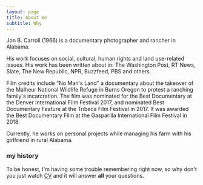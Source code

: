 ```yaml
---
layout: page
title: About me
subtitle: Why 
---
```


Jon B. Carroll (1966) is a documentary photographer and rancher in Alabama.

His work focuses on social, cultural, human rights and land use-related issues. His work has been written about in: The Washington Post, RT News, Slate, The New Republic, NPR, Buzzfeed, PBS and others.

Film credits include "No Man's Land" a documentary about the takeover of the Malheur National Wildlife Refuge in Burns Oregon to protest a ranching family's incarcration. The film was nominated for the Best Documentary at the Denver International Film Festival 2017, and nominated Best Documentary Feature at the Tribeca Film Festival in 2017. It was awarded the Best Documentary Film at the Gasparilla International Film Festival in 2018.

Currently, he works on personal projects while managing his farm with his girlfriend in rural Alabama.


### my history

To be honest, I'm having some trouble remembering right now, so why don't you just watch [CV](http://en.wikipedia.org) and it will answer **all** your questions.
